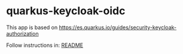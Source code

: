 # quarkus-keycloak-oidc
This app is based on https://es.quarkus.io/guides/security-keycloak-authorization

Follow instructions in: 
[README](security-keycloak-authorization-quickstart/README.md)
